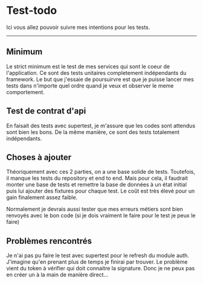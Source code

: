 # Test-todo

Ici vous allez pouvoir suivre mes intentions pour les tests.

---

## Minimum

Le strict minimum est le test de mes services qui sont le coeur de l'application.
Ce sont des tests unitaires completement indépendants du framework.
Le but que j'essaie de poursuirvre est que je puisse lancer mes tests dans n'importe quel ordre quand je veux et observer le meme comportement.

## Test de contrat d'api

En faisait des tests avec supertest, je m'assure que les codes sont attendus sont bien les bons.
De la même manière, ce sont des tests totalement indépendants.

## Choses à ajouter

Théoriquement avec ces 2 parties, on a une base solide de tests. Toutefois, il manque les tests du repository et end to end.
Mais pour cela, il faudrait monter une base de tests et remettre la base de données à un état initial puis lui ajouter des fixtures pour chaque test.
Le coût est très élevé pour un gain finalement assez faible. 

Normalement je devrais aussi tester que mes erreurs métiers sont bien renvoyés avec le bon code (si je dois vraiment le faire pour le test je peux le faire)

## Problèmes rencontrés

Je n'ai pas pu faire le test avec supertest pour le refresh du module auth. J'imagine qu'en prenant plus de temps je finirai par trouver.
Le problème vient du token à vérifier qui doit connaitre la signature. Donc je ne peux pas en créer un à la main de manière direct...
